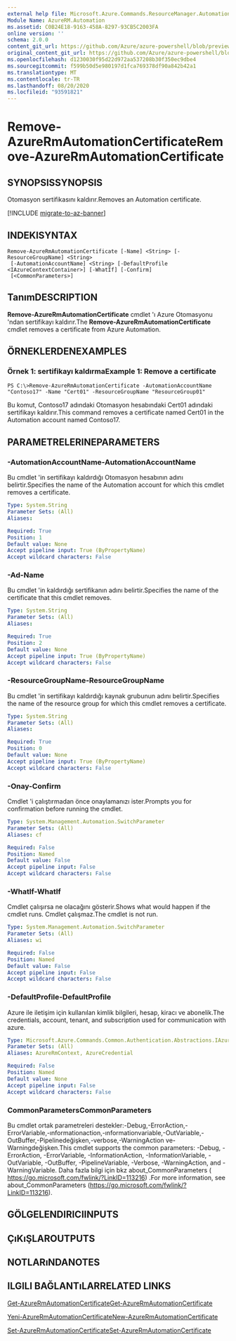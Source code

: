 ```yaml
---
external help file: Microsoft.Azure.Commands.ResourceManager.Automation.dll-Help.xml
Module Name: AzureRM.Automation
ms.assetid: C0B24E18-9163-458A-8297-93CB5C2003FA
online version: ''
schema: 2.0.0
content_git_url: https://github.com/Azure/azure-powershell/blob/preview/src/ResourceManager/Automation/Commands.Automation/help/Remove-AzureRMAutomationCertificate.md
original_content_git_url: https://github.com/Azure/azure-powershell/blob/preview/src/ResourceManager/Automation/Commands.Automation/help/Remove-AzureRMAutomationCertificate.md
ms.openlocfilehash: d1230030f95d22d972aa537208b30f350ec9dbe4
ms.sourcegitcommit: f599b50d5e980197d1fca769378df90a842b42a1
ms.translationtype: MT
ms.contentlocale: tr-TR
ms.lasthandoff: 08/20/2020
ms.locfileid: "93591821"
---
```

# <span data-ttu-id="4d7f8-101">Remove-AzureRmAutomationCertificate</span><span class="sxs-lookup"><span data-stu-id="4d7f8-101">Remove-AzureRmAutomationCertificate</span></span>

## <span data-ttu-id="4d7f8-102">SYNOPSIS</span><span class="sxs-lookup"><span data-stu-id="4d7f8-102">SYNOPSIS</span></span>
<span data-ttu-id="4d7f8-103">Otomasyon sertifikasını kaldırır.</span><span class="sxs-lookup"><span data-stu-id="4d7f8-103">Removes an Automation certificate.</span></span>

[!INCLUDE [migrate-to-az-banner](../../includes/migrate-to-az-banner.md)]

## <span data-ttu-id="4d7f8-104">INDEKI</span><span class="sxs-lookup"><span data-stu-id="4d7f8-104">SYNTAX</span></span>

```
Remove-AzureRmAutomationCertificate [-Name] <String> [-ResourceGroupName] <String>
 [-AutomationAccountName] <String> [-DefaultProfile <IAzureContextContainer>] [-WhatIf] [-Confirm]
 [<CommonParameters>]
```

## <span data-ttu-id="4d7f8-105">Tanım</span><span class="sxs-lookup"><span data-stu-id="4d7f8-105">DESCRIPTION</span></span>
<span data-ttu-id="4d7f8-106">**Remove-AzureRmAutomationCertificate** cmdlet 'ı Azure Otomasyonu 'ndan sertifikayı kaldırır.</span><span class="sxs-lookup"><span data-stu-id="4d7f8-106">The **Remove-AzureRmAutomationCertificate** cmdlet removes a certificate from Azure Automation.</span></span>

## <span data-ttu-id="4d7f8-107">ÖRNEKLERDEN</span><span class="sxs-lookup"><span data-stu-id="4d7f8-107">EXAMPLES</span></span>

### <span data-ttu-id="4d7f8-108">Örnek 1: sertifikayı kaldırma</span><span class="sxs-lookup"><span data-stu-id="4d7f8-108">Example 1: Remove a certificate</span></span>
```
PS C:\>Remove-AzureRmAutomationCertificate -AutomationAccountName "Contoso17" -Name "Cert01" -ResourceGroupName "ResourceGroup01"
```

<span data-ttu-id="4d7f8-109">Bu komut, Contoso17 adındaki Otomasyon hesabındaki Cert01 adındaki sertifikayı kaldırır.</span><span class="sxs-lookup"><span data-stu-id="4d7f8-109">This command removes a certificate named Cert01 in the Automation account named Contoso17.</span></span>

## <span data-ttu-id="4d7f8-110">PARAMETRELERINE</span><span class="sxs-lookup"><span data-stu-id="4d7f8-110">PARAMETERS</span></span>

### <span data-ttu-id="4d7f8-111">-AutomationAccountName</span><span class="sxs-lookup"><span data-stu-id="4d7f8-111">-AutomationAccountName</span></span>
<span data-ttu-id="4d7f8-112">Bu cmdlet 'in sertifikayı kaldırdığı Otomasyon hesabının adını belirtir.</span><span class="sxs-lookup"><span data-stu-id="4d7f8-112">Specifies the name of the Automation account for which this cmdlet removes a certificate.</span></span>

```yaml
Type: System.String
Parameter Sets: (All)
Aliases: 

Required: True
Position: 1
Default value: None
Accept pipeline input: True (ByPropertyName)
Accept wildcard characters: False
```

### <span data-ttu-id="4d7f8-113">-Ad</span><span class="sxs-lookup"><span data-stu-id="4d7f8-113">-Name</span></span>
<span data-ttu-id="4d7f8-114">Bu cmdlet 'in kaldırdığı sertifikanın adını belirtir.</span><span class="sxs-lookup"><span data-stu-id="4d7f8-114">Specifies the name of the certificate that this cmdlet removes.</span></span>

```yaml
Type: System.String
Parameter Sets: (All)
Aliases: 

Required: True
Position: 2
Default value: None
Accept pipeline input: True (ByPropertyName)
Accept wildcard characters: False
```

### <span data-ttu-id="4d7f8-115">-ResourceGroupName</span><span class="sxs-lookup"><span data-stu-id="4d7f8-115">-ResourceGroupName</span></span>
<span data-ttu-id="4d7f8-116">Bu cmdlet 'in sertifikayı kaldırdığı kaynak grubunun adını belirtir.</span><span class="sxs-lookup"><span data-stu-id="4d7f8-116">Specifies the name of the resource group for which this cmdlet removes a certificate.</span></span>

```yaml
Type: System.String
Parameter Sets: (All)
Aliases: 

Required: True
Position: 0
Default value: None
Accept pipeline input: True (ByPropertyName)
Accept wildcard characters: False
```

### <span data-ttu-id="4d7f8-117">-Onay</span><span class="sxs-lookup"><span data-stu-id="4d7f8-117">-Confirm</span></span>
<span data-ttu-id="4d7f8-118">Cmdlet 'i çalıştırmadan önce onaylamanızı ister.</span><span class="sxs-lookup"><span data-stu-id="4d7f8-118">Prompts you for confirmation before running the cmdlet.</span></span>

```yaml
Type: System.Management.Automation.SwitchParameter
Parameter Sets: (All)
Aliases: cf

Required: False
Position: Named
Default value: False
Accept pipeline input: False
Accept wildcard characters: False
```

### <span data-ttu-id="4d7f8-119">-WhatIf</span><span class="sxs-lookup"><span data-stu-id="4d7f8-119">-WhatIf</span></span>
<span data-ttu-id="4d7f8-120">Cmdlet çalışırsa ne olacağını gösterir.</span><span class="sxs-lookup"><span data-stu-id="4d7f8-120">Shows what would happen if the cmdlet runs.</span></span>
<span data-ttu-id="4d7f8-121">Cmdlet çalışmaz.</span><span class="sxs-lookup"><span data-stu-id="4d7f8-121">The cmdlet is not run.</span></span>

```yaml
Type: System.Management.Automation.SwitchParameter
Parameter Sets: (All)
Aliases: wi

Required: False
Position: Named
Default value: False
Accept pipeline input: False
Accept wildcard characters: False
```

### <span data-ttu-id="4d7f8-122">-DefaultProfile</span><span class="sxs-lookup"><span data-stu-id="4d7f8-122">-DefaultProfile</span></span>
<span data-ttu-id="4d7f8-123">Azure ile iletişim için kullanılan kimlik bilgileri, hesap, kiracı ve abonelik.</span><span class="sxs-lookup"><span data-stu-id="4d7f8-123">The credentials, account, tenant, and subscription used for communication with azure.</span></span>

```yaml
Type: Microsoft.Azure.Commands.Common.Authentication.Abstractions.IAzureContextContainer
Parameter Sets: (All)
Aliases: AzureRmContext, AzureCredential

Required: False
Position: Named
Default value: None
Accept pipeline input: False
Accept wildcard characters: False
```

### <span data-ttu-id="4d7f8-124">CommonParameters</span><span class="sxs-lookup"><span data-stu-id="4d7f8-124">CommonParameters</span></span>
<span data-ttu-id="4d7f8-125">Bu cmdlet ortak parametreleri destekler:-Debug,-ErrorAction,-ErrorVariable,-ınformationaction,-ınformationvariable,-OutVariable,-OutBuffer,-Pipelinedeğişken,-verbose,-WarningAction ve-Warningdeğişken.</span><span class="sxs-lookup"><span data-stu-id="4d7f8-125">This cmdlet supports the common parameters: -Debug, -ErrorAction, -ErrorVariable, -InformationAction, -InformationVariable, -OutVariable, -OutBuffer, -PipelineVariable, -Verbose, -WarningAction, and -WarningVariable.</span></span> <span data-ttu-id="4d7f8-126">Daha fazla bilgi için bkz about_CommonParameters ( https://go.microsoft.com/fwlink/?LinkID=113216) .</span><span class="sxs-lookup"><span data-stu-id="4d7f8-126">For more information, see about_CommonParameters (https://go.microsoft.com/fwlink/?LinkID=113216).</span></span>

## <span data-ttu-id="4d7f8-127">GÖLGELENDIRICI</span><span class="sxs-lookup"><span data-stu-id="4d7f8-127">INPUTS</span></span>

## <span data-ttu-id="4d7f8-128">ÇıKıŞLAR</span><span class="sxs-lookup"><span data-stu-id="4d7f8-128">OUTPUTS</span></span>

## <span data-ttu-id="4d7f8-129">NOTLARıNDA</span><span class="sxs-lookup"><span data-stu-id="4d7f8-129">NOTES</span></span>

## <span data-ttu-id="4d7f8-130">ILGILI BAĞLANTıLAR</span><span class="sxs-lookup"><span data-stu-id="4d7f8-130">RELATED LINKS</span></span>

[<span data-ttu-id="4d7f8-131">Get-AzureRmAutomationCertificate</span><span class="sxs-lookup"><span data-stu-id="4d7f8-131">Get-AzureRmAutomationCertificate</span></span>](./Get-AzureRMAutomationCertificate.md)

[<span data-ttu-id="4d7f8-132">Yeni-AzureRmAutomationCertificate</span><span class="sxs-lookup"><span data-stu-id="4d7f8-132">New-AzureRmAutomationCertificate</span></span>](./New-AzureRMAutomationCertificate.md)

[<span data-ttu-id="4d7f8-133">Set-AzureRmAutomationCertificate</span><span class="sxs-lookup"><span data-stu-id="4d7f8-133">Set-AzureRmAutomationCertificate</span></span>](./Set-AzureRMAutomationCertificate.md)



